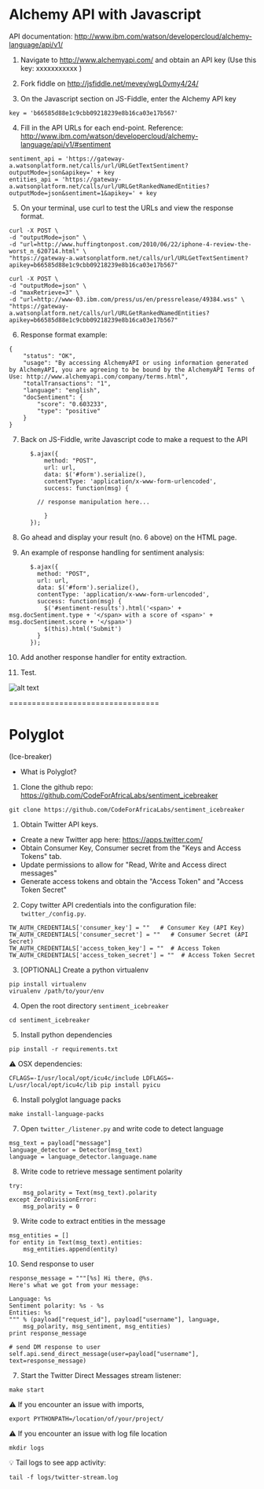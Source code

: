 # Alchemy API with Javascript

API documentation:  http://www.ibm.com/watson/developercloud/alchemy-language/api/v1/

1) Navigate to http://www.alchemyapi.com/ and obtain an API key
   (Use this key: xxxxxxxxxxx )

2) Fork fiddle on http://jsfiddle.net/mevey/wgL0vmy4/24/

3) On the Javascript section on JS-Fiddle, enter the Alchemy API key

```
key = 'b66585d88e1c9cbb09218239e8b16ca03e17b567'
```

4) Fill in the API URLs for each end-point. Reference: http://www.ibm.com/watson/developercloud/alchemy-language/api/v1/#sentiment

```
sentiment_api = 'https://gateway-a.watsonplatform.net/calls/url/URLGetTextSentiment?outputMode=json&apikey=' + key
entities_api = 'https://gateway-a.watsonplatform.net/calls/url/URLGetRankedNamedEntities?outputMode=json&sentiment=1&apikey=' + key
```

5) On your terminal, use curl to test the URLs and view the response format.
```
curl -X POST \
-d "outputMode=json" \
-d "url=http://www.huffingtonpost.com/2010/06/22/iphone-4-review-the-worst_n_620714.html" \
"https://gateway-a.watsonplatform.net/calls/url/URLGetTextSentiment?apikey=b66585d88e1c9cbb09218239e8b16ca03e17b567"
```


```
curl -X POST \
-d "outputMode=json" \
-d "maxRetrieve=3" \
-d "url=http://www-03.ibm.com/press/us/en/pressrelease/49384.wss" \
"https://gateway-a.watsonplatform.net/calls/url/URLGetRankedNamedEntities?apikey=b66585d88e1c9cbb09218239e8b16ca03e17b567"
```

6) Response format example:
```
{
    "status": "OK",
    "usage": "By accessing AlchemyAPI or using information generated by AlchemyAPI, you are agreeing to be bound by the AlchemyAPI Terms of Use: http://www.alchemyapi.com/company/terms.html",
    "totalTransactions": "1",
    "language": "english",
    "docSentiment": {
        "score": "0.603233",
        "type": "positive"
    }
}
```

7) Back on JS-Fiddle, write Javascript code to make a request to the API

```
	  $.ajax({
	      method: "POST",
	      url: url,
	      data: $('#form').serialize(),
	      contentType: 'application/x-www-form-urlencoded',
	      success: function(msg) {

		// response manipulation here...

	      }
	  });

```

8) Go ahead and display your result (no. 6 above) on the HTML page.

9) An example of response handling for sentiment analysis:

```
	  $.ajax({
		method: "POST",
		url: url,
		data: $('#form').serialize(),
		contentType: 'application/x-www-form-urlencoded',
		success: function(msg) {
		  $('#sentiment-results').html('<span>' + msg.docSentiment.type + '</span> with a score of <span>' + msg.docSentiment.score + '</span>')
		  $(this).html('Submit')
		}
	  });

```

10) Add another response handler for entity extraction.

11) Test.

![alt text](https://goo.gl/BGLvAg "Test screenshot")

=================================


# Polyglot

(Ice-breaker)
* What is Polyglot?

1) Clone the github repo: https://github.com/CodeForAfricaLabs/sentiment_icebreaker

```
git clone https://github.com/CodeForAfricaLabs/sentiment_icebreaker
```


1) Obtain Twitter API keys.

- Create a new Twitter app here: https://apps.twitter.com/
- Obtain Consumer Key, Consumer secret from the "Keys and Access Tokens" tab.
- Update permissions to allow for "Read, Write and Access direct messages"
- Generate access tokens and obtain the "Access Token" and "Access Token Secret"


2) Copy twitter API credentials into the configuration file: `twitter_/config.py`. 

```
TW_AUTH_CREDENTIALS['consumer_key'] = ""   # Consumer Key (API Key)
TW_AUTH_CREDENTIALS['consumer_secret'] = ""   # Consumer Secret (API Secret)
TW_AUTH_CREDENTIALS['access_token_key'] = ""  # Access Token
TW_AUTH_CREDENTIALS['access_token_secret'] = ""  # Access Token Secret
```

3) [OPTIONAL] Create a python virtualenv

```
pip install virtualenv
virualenv /path/to/your/env
```

4) Open the root directory `sentiment_icebreaker`

```
cd sentiment_icebreaker
```

5) Install python dependencies

```
pip install -r requirements.txt
```

:warning: OSX dependencies:
```
CFLAGS=-I/usr/local/opt/icu4c/include LDFLAGS=-L/usr/local/opt/icu4c/lib pip install pyicu
```

6) Install polyglot language packs

```
make install-language-packs
```

7) Open `twitter_/listener.py` and write code to detect language
```
msg_text = payload["message"]
language_detector = Detector(msg_text)
language = language_detector.language.name
```

8) Write code to retrieve message sentiment polarity
```
try:
    msg_polarity = Text(msg_text).polarity
except ZeroDivisionError:
    msg_polarity = 0
```

9) Write code to extract entities in the message
```
msg_entities = []
for entity in Text(msg_text).entities:
    msg_entities.append(entity)
```

10) Send response to user
```
response_message = """[%s] Hi there, @%s.
Here's what we got from your message:

Language: %s
Sentiment polarity: %s - %s
Entities: %s
""" % (payload["request_id"], payload["username"], language,
	msg_polarity, msg_sentiment, msg_entities)
print response_message

# send DM response to user
self.api.send_direct_message(user=payload["username"], text=response_message)
```

7) Start the Twitter Direct Messages stream listener:
```
make start
```

:warning: If you encounter an issue with imports, 
```
export PYTHONPATH=/location/of/your/project/
```

:warning: If you encounter an issue with log file location
```
mkdir logs
```

:bulb: Tail logs to see app activity:
```
tail -f logs/twitter-stream.log
```

